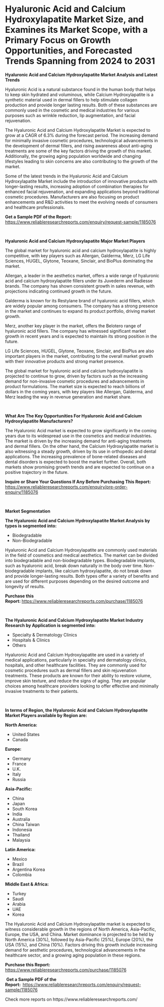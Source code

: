 <p><h1>Hyaluronic Acid and Calcium Hydroxylapatite Market Size, and Examines its Market Scope, with a Primary Focus on Growth Opportunities, and Forecasted Trends Spanning from 2024 to 2031</h1></p><p><strong>Hyaluronic Acid and Calcium Hydroxylapatite Market Analysis and Latest Trends</strong></p>
<p><p>Hyaluronic Acid is a natural substance found in the human body that helps to keep skin hydrated and voluminous, while Calcium Hydroxylapatite is a synthetic material used in dermal fillers to help stimulate collagen production and provide longer lasting results. Both of these substances are commonly used in the cosmetic and medical industries for various purposes such as wrinkle reduction, lip augmentation, and facial rejuvenation.</p><p>The Hyaluronic Acid and Calcium Hydroxylapatite Market is expected to grow at a CAGR of 6.3% during the forecast period. The increasing demand for minimally invasive cosmetic procedures, technological advancements in the development of dermal fillers, and rising awareness about anti-aging treatments are some of the key factors driving the growth of this market. Additionally, the growing aging population worldwide and changing lifestyles leading to skin concerns are also contributing to the growth of the market.</p><p>Some of the latest trends in the Hyaluronic Acid and Calcium Hydroxylapatite Market include the introduction of innovative products with longer-lasting results, increasing adoption of combination therapies for enhanced facial rejuvenation, and expanding applications beyond traditional cosmetic procedures. Manufacturers are also focusing on product enhancements and R&D activities to meet the evolving needs of consumers and healthcare professionals.</p></p>
<p><strong>Get a Sample PDF of the Report:&nbsp;</strong> <a href="https://www.reliableresearchreports.com/enquiry/request-sample/1185076">https://www.reliableresearchreports.com/enquiry/request-sample/1185076</a></p>
<p>&nbsp;</p>
<p><strong>Hyaluronic Acid and Calcium Hydroxylapatite Major Market Players</strong></p>
<p><p>The global market for hyaluronic acid and calcium hydroxylapatite is highly competitive, with key players such as Allergan, Galderma, Merz, LG Life Sciences, HUGEL, Glytone, Teoxane, Sinclair, and BioPlus dominating the market. </p><p>Allergan, a leader in the aesthetics market, offers a wide range of hyaluronic acid and calcium hydroxylapatite fillers under its Juvederm and Radiesse brands. The company has shown consistent growth in sales revenue, with projections indicating continued growth in the future.</p><p>Galderma is known for its Restylane brand of hyaluronic acid fillers, which are widely popular among consumers. The company has a strong presence in the market and continues to expand its product portfolio, driving market growth.</p><p>Merz, another key player in the market, offers the Belotero range of hyaluronic acid fillers. The company has witnessed significant market growth in recent years and is expected to maintain its strong position in the future.</p><p>LG Life Sciences, HUGEL, Glytone, Teoxane, Sinclair, and BioPlus are also important players in the market, contributing to the overall market growth with their innovative products and strong market presence.</p><p>The global market for hyaluronic acid and calcium hydroxylapatite is projected to continue to grow, driven by factors such as the increasing demand for non-invasive cosmetic procedures and advancements in product formulations. The market size is expected to reach billions of dollars in the coming years, with key players like Allergan, Galderma, and Merz leading the way in revenue generation and market share.</p></p>
<p>&nbsp;</p>
<p><strong>What Are The Key Opportunities For Hyaluronic Acid and Calcium Hydroxylapatite Manufacturers?</strong></p>
<p><p>The Hyaluronic Acid market is expected to grow significantly in the coming years due to its widespread use in the cosmetics and medical industries. The market is driven by the increasing demand for anti-aging treatments and dermal fillers. On the other hand, the Calcium Hydroxylapatite market is also witnessing a steady growth, driven by its use in orthopedic and dental applications. The increasing prevalence of bone-related diseases and dental disorders is expected to boost the market further. Overall, both markets show promising growth trends and are expected to continue on a positive trajectory in the future.</p></p>
<p><strong>Inquire or Share Your Questions If Any Before Purchasing This Report:</strong> <a href="https://www.reliableresearchreports.com/enquiry/pre-order-enquiry/1185076">https://www.reliableresearchreports.com/enquiry/pre-order-enquiry/1185076</a></p>
<p>&nbsp;</p>
<p><strong>Market Segmentation</strong></p>
<p><strong>The Hyaluronic Acid and Calcium Hydroxylapatite Market Analysis by types is segmented into:</strong></p>
<p><ul><li>Biodegradable</li><li>Non-Biodegradable</li></ul></p>
<p><p>Hyaluronic Acid and Calcium Hydroxylapatite are commonly used materials in the field of cosmetics and medical aesthetics. The market can be divided into biodegradable and non-biodegradable types. Biodegradable implants, such as hyaluronic acid, break down naturally in the body over time. Non-biodegradable implants, like calcium hydroxylapatite, do not break down and provide longer-lasting results. Both types offer a variety of benefits and are used for different purposes depending on the desired outcome and longevity of results.</p></p>
<p><strong>Purchase this Report:&nbsp;</strong><a href="https://www.reliableresearchreports.com/purchase/1185076">https://www.reliableresearchreports.com/purchase/1185076</a></p>
<p>&nbsp;</p>
<p><strong>The Hyaluronic Acid and Calcium Hydroxylapatite Market Industry Research by Application is segmented into:</strong></p>
<p><ul><li>Specialty & Dermatology Clinics</li><li>Hospitals & Clinics</li><li>Others</li></ul></p>
<p><p>Hyaluronic Acid and Calcium Hydroxylapatite are used in a variety of medical applications, particularly in specialty and dermatology clinics, hospitals, and other healthcare facilities. They are commonly used for cosmetic procedures such as dermal fillers and skin rejuvenation treatments. These products are known for their ability to restore volume, improve skin texture, and reduce the signs of aging. They are popular choices among healthcare providers looking to offer effective and minimally invasive treatments to their patients.</p></p>
<p>&nbsp;</p>
<p><strong>In terms of Region, the Hyaluronic Acid and Calcium Hydroxylapatite Market Players available by Region are:</strong></p>
<p>
    <p> <strong> North America: </strong>
        <ul>
            <li>United States</li>
            <li>Canada</li>
        </ul>
        </p> 
    <p> <strong> Europe: </strong>
        <ul>
            <li>Germany</li>
            <li>France</li>
            <li>U.K.</li>
            <li>Italy</li>
            <li>Russia</li>
        </ul>
        </p> 
    <p> <strong> Asia-Pacific: </strong>
        <ul>
            <li>China</li>
            <li>Japan</li>
            <li>South Korea</li>
            <li>India</li>
            <li>Australia</li>
            <li>China Taiwan</li>
            <li>Indonesia</li>
            <li>Thailand</li>
            <li>Malaysia</li>
        </ul>
        </p> 
    <p> <strong> Latin America: </strong>
        <ul>
            <li>Mexico</li>
            <li>Brazil</li>
            <li>Argentina Korea</li>
            <li>Colombia</li>
        </ul>
        </p> 
    <p> <strong> Middle East & Africa: </strong>
        <ul>
            <li>Turkey</li>
            <li>Saudi</li>
            <li>Arabia</li>
            <li>UAE</li>
            <li>Korea</li>
        </ul>
    </p>
    </p>
<p><p>The Hyaluronic Acid and Calcium Hydroxylapatite market is expected to witness considerable growth in the regions of North America, Asia-Pacific, Europe, the USA, and China. Market dominance is projected to be held by North America (30%), followed by Asia-Pacific (25%), Europe (20%), the USA (15%), and China (10%). Factors driving this growth include increasing demand for aesthetic procedures, technological advancements in the healthcare sector, and a growing aging population in these regions.</p></p>
<p><strong>Purchase this Report: </strong><a href="https://www.reliableresearchreports.com/purchase/1185076">https://www.reliableresearchreports.com/purchase/1185076</a></p>
<p>&nbsp;<strong>Get a Sample PDF of the Report:&nbsp;&nbsp;</strong><a href="https://www.reliableresearchreports.com/enquiry/request-sample/1185076">https://www.reliableresearchreports.com/enquiry/request-sample/1185076</a></p>
<p><strong></strong></p>
<p>Check more reports on https://www.reliableresearchreports.com/</p>